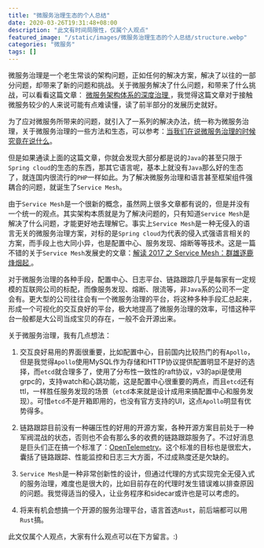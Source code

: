 ```yaml
---
title: "微服务治理生态的个人总结"
date: 2020-03-26T19:31:48+08:00
description: "此文有时间局限性，仅属个人观点"
featured_image: "/static/images/微服务治理生态的个人总结/structure.webp"
categories: "微服务"
tags: []
---
```


微服务治理是一个老生常谈的架构问题，正如任何的解决方案，解决了以往的一部分问题，却带来了新的问题和挑战。关于微服务解决了什么问题，和带来了什么挑战，可以看看这篇文章： [微服务架构体系的深度治理
](https://www.infoq.cn/article/q65dDiRTdSbF*E6Ki2P4)，我觉得这篇文章对于接触微服务较少的人来说可能有点难读懂，读了前半部分的发展历史就好。

为了应对微服务所带来的问题，就引入了一系列的解决办法，统一称为微服务治理，关于微服务治理的一些方法和生态，可以参考：[当我们在说微服务治理的时候究竟在说什么](https://www.jianshu.com/p/dd818114ab4b)。

但是如果通读上面的这篇文章，你就会发现大部分都是说的`Java`的甚至只限于`Spring cloud`的生态的东西，那其它语言呢，基本上就没有`Java`那么好的生态了，就连国内很流行的`PHP`一样如此。为了解决微服务治理和语言甚至框架组件强耦合的问题，就诞生了`Service Mesh`。

由于`Service Mesh`是一个很新的概念，虽然网上很多文章都有说的，但是并没有一个统一的观点。其实架构本质就是为了解决问题的，只有知道`Service Mesh`是解决了什么问题，才能更好地去理解它。事实上`Service Mesh`是一种无侵入的语言无关的微服务治理方案，对标的是`Spring cloud`为代表的侵入式强语言相关的方案，而手段上也大同小异，也是配置中心、服务发现、熔断等等技术。这是一篇不错的关于`Service Mesh`发展史的文章：[解读 2017 之 Service Mesh：群雄逐鹿烽烟起
](https://www.infoq.cn/article/2017-service-mesh/)。

对于微服务治理的各种手段，配置中心、日志平台、链路跟踪几乎是每家有一定规模的互联网公司的标配，而像服务发现、熔断、限流等，非`Java`系的公司不一定会有。更大型的公司往往会有一个微服务治理的平台，将这种多种手段汇总起来，形成一个可视化的交互良好的平台，极大地提高了微服务治理的效率，可惜这种平台一般都是大公司当成宝贝的存在，一般不会开源出来。

关于微服务治理，我有几点想法：

1. 交互良好易用的界面很重要，比如配置中心，目前国内比较热门的有`Apollo`，但是我觉得`Apollo`使用MySQL作为存储和HTTP协议提供配置明显不是好的选择，而`etcd`就合理多了，使用了分布性一致性的raft协议，v3的api是使用grpc的，支持watch和心跳功能，这是配置中心很重要的两点，而且`etcd`还有ttl，一样胜任服务发现的场景（`etcd`本来就是设计成用来搞配置中心和服务发现）。可惜`etcd`不是开箱即用的，也没有官方支持的UI，这点`Apollo`明显有优势得多。

1. 链路跟踪目前没有一种碾压性的好用的开源方案，各种开源方案目前处于一种军阀混战的状态，否则也不会有那么多的收费的链路跟踪服务了。不过好消息是巨头们正在搞一个标准了：[OpenTelemetry](https://github.com/open-telemetry/docs-cn)。这个标准的目标也是很宏大，囊括了链路跟踪、性能监控和日志三大方面，不过成熟度还是欠缺的。

1. `Service Mesh`是一种非常创新性的设计，但通过代理的方式实现完全无侵入式的服务治理，难度也是很大的，比如目前存在的代理时发生错误难以排查原因的问题。我觉得适当的侵入，让业务程序和sidecar或许也是可以考虑的。

1. 将来有机会想搞一个开源的服务治理平台，语言首选`Rust`，前后端都可以用`Rust`搞。

此文仅属个人观点，大家有什么观点可以在下方留言。:)
